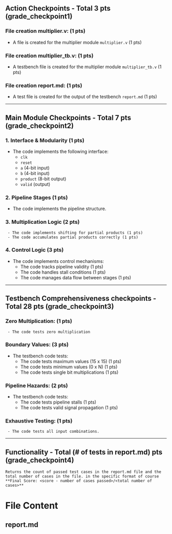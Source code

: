 ## Action Checkpoints - Total 3 pts (grade_checkpoint1)

### File creation multiplier.v: (1 pts)
   - A file is created for the multiplier module `multiplier.v` (1 pts)

### File creation multiplier_tb.v: (1 pts)
   - A testbench file is created for the multiplier module `multiplier_tb.v` (1 pts)

### File creation report.md: (1 pts)
   - A test file is created for the output of the testbench `report.md` (1 pts)

---

## Main Module Checkpoints - Total 7 pts (grade_checkpoint2)

### 1. Interface & Modularity (1 pts)
   - The code implements the following interface:
      - `clk`
      - `reset`
      - `a` (4-bit input)
      - `b` (4-bit input)
      - `product` (8-bit output)
      - `valid` (output)

### 2. Pipeline Stages (1 pts)
   - The code implements the pipeline structure.

### 3. Multiplication Logic (2 pts)
     - The code implements shifting for partial products (1 pts)
     - The code accumulates partial products correctly (1 pts)

### 4. Control Logic (3 pts)
   - The code implements control mechanisms:
     - The code tracks pipeline validity (1 pts)
     - The code handles stall conditions (1 pts)
     - The code manages data flow between stages (1 pts)
---

## Testbench Comprehensiveness checkpoints - Total 28 pts (grade_checkpoint3)

### Zero Multiplication: (1 pts)
     - The code tests zero multiplication


### Boundary Values: (3 pts)
   - The testbench code tests:
     - The code tests maximum values (15 x 15) (1 pts)
     - The code tests minimum values (0 x N) (1 pts)
     - The code tests single bit multiplications (1 pts)

### Pipeline Hazards: (2 pts)
   - The testbench code tests:
     - The code tests pipeline stalls (1 pts)
     - The code tests valid signal propagation (1 pts)

### Exhaustive Testing: (1 pts)
     - The code tests all input combinations.

---

## Functionality - Total (# of tests in report.md) pts (grade_checkpoint4)
    Returns the count of passed test cases in the report.md file and the total number of cases in the file. in the specific format of course **Final Score: <score - number of cases passed>/<total number of cases>**

# File Content

## report.md